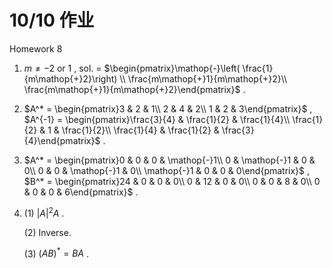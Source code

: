 # 10/10 作业

Homework 8

1. $m \ne -2$ or $1$ , sol. = $\begin{pmatrix}\mathop{-}\left( \frac{1}{m\mathop{+}2}\right) \\
   \frac{m\mathop{+}1}{m\mathop{+}2}\\
   \frac{m\mathop{+}1}{m\mathop{+}2}\end{pmatrix}$ .

2. $A^* = \begin{pmatrix}3 & 2 & 1\\
   2 & 4 & 2\\
   1 & 2 & 3\end{pmatrix}$ , $A^{-1} = \begin{pmatrix}\frac{3}{4} & \frac{1}{2} & \frac{1}{4}\\
   \frac{1}{2} & 1 & \frac{1}{2}\\
   \frac{1}{4} & \frac{1}{2} & \frac{3}{4}\end{pmatrix}$ .

3. $A^* = \begin{pmatrix}0 & 0 & 0 & \mathop{-}1\\
   0 & \mathop{-}1 & 0 & 0\\
   0 & 0 & \mathop{-}1 & 0\\
   \mathop{-}1 & 0 & 0 & 0\end{pmatrix}$ , $B^* = \begin{pmatrix}24 & 0 & 0 & 0\\
   0 & 12 & 0 & 0\\
   0 & 0 & 8 & 0\\
   0 & 0 & 0 & 6\end{pmatrix}$ .

4. (1) $|A|^2 A$ .
   
   (2) Inverse.
   
   (3) $(AB)^* = BA$ .
